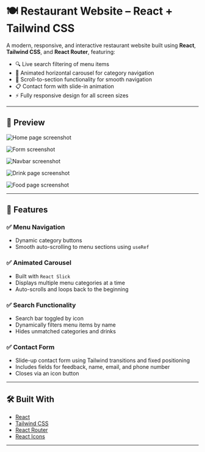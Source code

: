 # 🍽️ Restaurant Website – React + Tailwind CSS

A modern, responsive, and interactive restaurant website built using **React**, **Tailwind CSS**, and **React Router**, featuring:

- 🔍 Live search filtering of menu items  
- 🎠 Animated horizontal carousel for category navigation  
- 🧾 Scroll-to-section functionality for smooth navigation  
- 📋 Contact form with slide-in animation  
- ⚡ Fully responsive design for all screen sizes

---

## 📸 Preview

![Home page screenshot](raw.githubysercontent.com/osazuwamatthewogbebor/restaurant-menu/main/screenshots/home_screenshot.PNG)


![Form screenshot](raw.githubysercontent.com/osazuwamatthewogbebor/restaurant-menu/main/screenshots/form_scrshot.PNG)


![Navbar screenshot](raw.githubysercontent.com/osazuwamatthewogbebor/restaurant-menu/main/screenshots/navbar_scrshot.PNG)


![Drink page screenshot](raw.githubysercontent.com/osazuwamatthewogbebor/restaurant-menu/main/screenshots/drink_scrnshot.PNG)


![Food page screenshot](raw.githubysercontent.com/osazuwamatthewogbebor/restaurant-menu/main/screenshots/food_scrnshot.PNG)


---

## 🚀 Features

### ✅ Menu Navigation
- Dynamic category buttons
- Smooth auto-scrolling to menu sections using `useRef`

### ✅ Animated Carousel
- Built with `React Slick`
- Displays multiple menu categories at a time
- Auto-scrolls and loops back to the beginning

### ✅ Search Functionality
- Search bar toggled by icon
- Dynamically filters menu items by name
- Hides unmatched categories and drinks

### ✅ Contact Form
- Slide-up contact form using Tailwind transitions and fixed positioning
- Includes fields for feedback, name, email, and phone number
- Closes via an icon button

---

## 🛠️ Built With

- [React](https://reactjs.org/)
- [Tailwind CSS](https://tailwindcss.com/)
- [React Router](https://reactrouter.com/)
- [React Icons](https://react-icons.github.io/react-icons/)

---